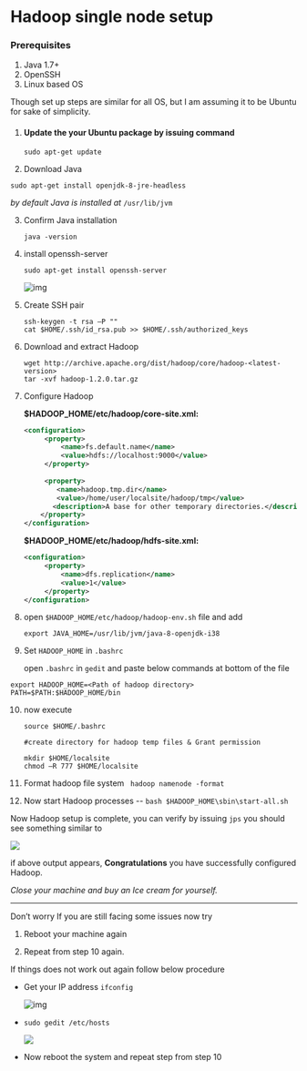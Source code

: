 # Hadoop single node setup 



### Prerequisites

1. Java 1.7+
2. OpenSSH
3. Linux based OS

Though set up steps are similar for all OS, but I am assuming it to be Ubuntu for sake of simplicity.



1. #### Update the your Ubuntu package by issuing command

   `sudo apt-get update`

2.  Download Java

   `sudo apt-get install openjdk-8-jre-headless`

   *by default Java is installed at* `/usr/lib/jvm`

3. Confirm Java installation 

   `java -version`

4. install openssh-server

   `sudo apt-get install openssh-server`

   ![img](file:///C:/Users/sgu194/AppData/Local/Temp/msohtmlclip1/01/clip_image002.jpg)

5. Create SSH pair 

   ```shell
   ssh-keygen -t rsa –P ""
   cat $HOME/.ssh/id_rsa.pub >> $HOME/.ssh/authorized_keys
   ```

6. Download and extract Hadoop

   ```shell
   wget http://archive.apache.org/dist/hadoop/core/hadoop-<latest-version>
   tar -xvf hadoop-1.2.0.tar.gz
   ```

7. Configure Hadoop 

   **$HADOOP_HOME/etc/hadoop/core-site.xml:**

   ```xml
   <configuration>
        <property>
            <name>fs.default.name</name>
            <value>hdfs://localhost:9000</value>
        </property>
       
        <property>
           <name>hadoop.tmp.dir</name>
           <value>/home/user/localsite/hadoop/tmp</value>
          <description>A base for other temporary directories.</description>
       </property>
   </configuration>
   
   ```

   **$HADOOP_HOME/etc/hadoop/hdfs-site.xml:**

   ```xml
   <configuration>
        <property>
            <name>dfs.replication</name>
            <value>1</value>
        </property>
   </configuration>
   
   ```

8. open  `$HADOOP_HOME/etc/hadoop/hadoop-env.sh` file and add 

   `export JAVA_HOME=/usr/lib/jvm/java-8-openjdk-i38`

9.  Set `HADOOP_HOME` in `.bashrc`

    open  `.bashrc` in `gedit`  and paste below commands at bottom of the file

   ```shell
   export HADOOP_HOME=<Path of hadoop directory>
   PATH=$PATH:$HADOOP_HOME/bin
   ```

10. now execute 

    ```shell
    source $HOME/.bashrc
    
    #create directory for hadoop temp files & Grant permission
    
    mkdir $HOME/localsite
    chmod –R 777 $HOME/localsite
    ```

11. Format hadoop file system   ` hadoop namenode -format`
12. Now start Hadoop processes -- `bash $HADOOP_HOME\sbin\start-all.sh `



Now Hadoop setup is complete, you can verify by issuing `jps`  you should see something similar to 

![](C:\Users\sgu194\Pictures\ppts\r1.png)

if above output appears, **Congratulations** you have successfully configured Hadoop.

*Close your machine and buy an Ice cream for yourself.*

----

Don’t worry If you are still facing some issues now try 

1. Reboot your machine again

2. Repeat  from step 10 again.

If things does not work out again follow below procedure 

* Get your IP address  `ifconfig`

  ![img](file:///C:/Users/sgu194/AppData/Local/Temp/msohtmlclip1/01/clip_image002.jpg)


- `sudo gedit /etc/hosts`

  ![](C:\Users\sgu194\Pictures\ppts\r2.png)

- Now reboot the system and repeat step from step 10

